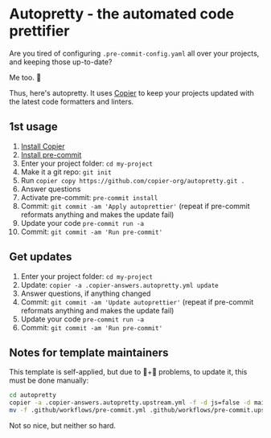 # Autopretty - the automated code prettifier

Are you tired of configuring `.pre-commit-config.yaml` all over your projects, and
keeping those up-to-date?

Me too. 🤦‍

Thus, here's autopretty. It uses [Copier][] to keep your projects updated with the
latest code formatters and linters.

[copier]: https://copier.readthedocs.io/

## 1st usage

1. [Install Copier](https://copier.readthedocs.io/en/stable/#installation)
1. [Install pre-commit](https://pre-commit.com/#install)
1. Enter your project folder: `cd my-project`
1. Make it a git repo: `git init`
1. Run `copier copy https://github.com/copier-org/autopretty.git .`
1. Answer questions
1. Activate pre-commit: `pre-commit install`
1. Commit: `git commit -am 'Apply autoprettier'` (repeat if pre-commit reformats
   anything and makes the update fail)
1. Update your code `pre-commit run -a`
1. Commit: `git commit -am 'Run pre-commit'`

## Get updates

1. Enter your project folder: `cd my-project`
1. Update: `copier -a .copier-answers.autopretty.yml update`
1. Answer questions, if anything changed
1. Commit: `git commit -am 'Update autoprettier'` (repeat if pre-commit reformats
   anything and makes the update fail)
1. Update your code `pre-commit run -a`
1. Commit: `git commit -am 'Run pre-commit'`

## Notes for template maintainers

This template is self-applied, but due to 🐔+🥚 problems, to update it, this must be
done manually:

```bash
cd autopretty
copier -a .copier-answers.autopretty.upstream.yml -f -d js=false -d main_branches=[main] . .
mv -f .github/workflows/pre-commit.yml .github/workflows/pre-commit.upstream.yml
```

Not so nice, but neither so hard.
